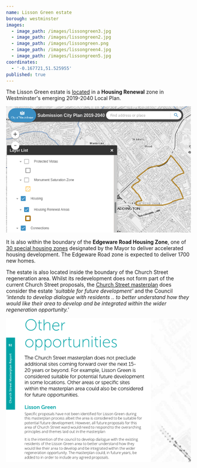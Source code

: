 ```yaml
---
name: Lisson Green estate
borough: westminster
images:
  - image_path: /images/lissongreen3.jpg
  - image_path: /images/lissongreen2.jpg
  - image_path: /images/lissongreen.png
  - image_path: /images/lissongreen4.jpg
  - image_path: /images/lissongreen5.jpg
coordinates:
  - '-0.167721,51.525955'
published: true
---
```

The Lisson Green estate is [located](https://lbhf.maps.arcgis.com/apps/webappviewer/index.html?id=7cab3cdf6e344a0fb24df59ed6b9bdc5) in a __Housing Renewal__ zone in Westminster's emerging 2019-2040 Local Plan.

![](/images/renewalarea.png)

It is also within the boundary of the __Edgeware Road Housing Zone__, one of [30 special housing zones](https://www.london.gov.uk/what-we-do/housing-and-land/increasing-housing-supply/housing-zones#acc-i-42741) designated by the Mayor to deliver accelerated housing development. The Edgeware Road zone is expected to deliver 1700 new homes.

 
The estate is also located inside the boundary of the Church Street regeneration area. Whilst its redevelopment does not form part of the current Church Street proposals, the [Church Street masterplan](https://www.westminster.gov.uk/sites/default/files/ev_h_008_church_street_masterplan_wcc_2017.pdf) does consider the estate _'suitable for future development'_ and the Council _'intends to develop dialogue with residents .. to better understand how they would like their area to develop and be integrated within the wider regeneration opportunity.'_ 

![](/images/otheropportunities.png)
